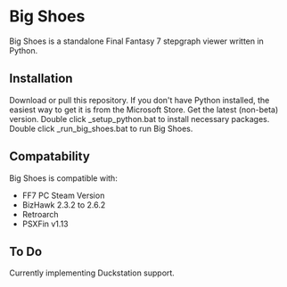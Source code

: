 # Big Shoes

Big Shoes is a standalone Final Fantasy 7 stepgraph viewer written in Python.

## Installation

Download or pull this repository.
If you don't have Python installed, the easiest way to get it is from the Microsoft Store. Get the latest (non-beta) version.
Double click _setup_python.bat to install necessary packages.
Double click _run_big_shoes.bat to run Big Shoes.

## Compatability

Big Shoes is compatible with:

- FF7 PC Steam Version
- BizHawk 2.3.2 to 2.6.2
- Retroarch
- PSXFin v1.13

## To Do

Currently implementing Duckstation support.
